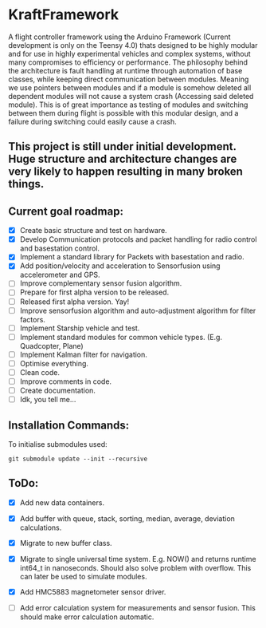 # KraftFramework
A flight controller framework using the Arduino Framework (Current development is only on the Teensy 4.0) thats designed to be highly modular and for use in highly experimental vehicles and complex systems, without many compromises to efficiency or performance.
The philosophy behind the architecture is fault handling at runtime through automation of base classes, while keeping direct communication between modules. Meaning we use pointers between modules and if a module is somehow deleted all dependent modules will not cause a system crash (Accessing said deleted module).
This is of great importance as testing of modules and switching between them during flight is possible with this modular design, and a failure during switching could easily cause a crash. 
## **This project is still under initial development. Huge structure and architecture changes are very likely to happen resulting in many broken things.**
## Current goal roadmap:
- [x] Create basic structure and test on hardware.
- [x] Develop Communication protocols and packet handling for radio control and basestation control.
- [x] Implement a standard library for Packets with basestation and radio.
- [x] Add position/velocity and acceleration to Sensorfusion using accelerometer and GPS.
- [ ] Improve complementary sensor fusion algorithm.
- [ ] Prepare for first alpha version to be released.
- [ ] Released first alpha version. Yay!
- [ ] Improve sensorfusion algorithm and auto-adjustment algorithm for filter factors.
- [ ] Implement Starship vehicle and test.
- [ ] Implement standard modules for common vehicle types. (E.g. Quadcopter, Plane)
- [ ] Implement Kalman filter for navigation.
- [ ] Optimise everything.
- [ ] Clean code.
- [ ] Improve comments in code.
- [ ] Create documentation.
- [ ] Idk, you tell me...
## Installation Commands:
To initialise submodules used: 
```
git submodule update --init --recursive
```
## ToDo:
- [x] Add new data containers.
- [x] Add buffer with queue, stack, sorting, median, average, deviation calculations.
- [x] Migrate to new buffer class.
- [x] Migrate to single universal time system. E.g. NOW() and returns runtime int64_t in nanoseconds. Should also solve problem with overflow. This can later be used to simulate modules.
- [x] Add HMC5883 magnetometer sensor driver.
- [ ] Add error calculation system for measurements and sensor fusion. This should make error calculation automatic.

